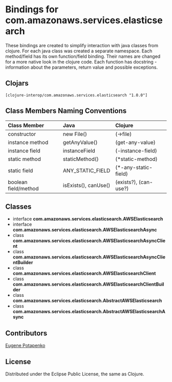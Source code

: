 # Bindings for com.amazonaws.services.elasticsearch

These bindings are created to simplify interaction with java classes from clojure.
For each java class was created a separate namespace.
Each method/field has its own function/field binding.
Their names are changed for a more native look in the clojure code. Each function has docstring - information about the parameters, return value and possible exceptions.

## Clojars

```
[clojure-interop/com.amazonaws.services.elasticsearch "1.0.0"]
```

## Class Members Naming Conventions

| Class Member | Java | Clojure |
|:--|:--|:--|
| constructor | new File() | (->file) |
| instance method | getAnyValue() | (get-any-value) |
| instance field | instanceField | (-instance-field) |
| static method | staticMethod() | (*static-method) |
| static field | ANY_STATIC_FIELD | (*-any-static-field) |
| boolean field/method | isExists(), canUse() | (exists?), (can-use?) |

## Classes

- interface **com.amazonaws.services.elasticsearch.AWSElasticsearch**
- interface **com.amazonaws.services.elasticsearch.AWSElasticsearchAsync**
- class **com.amazonaws.services.elasticsearch.AWSElasticsearchAsyncClient**
- class **com.amazonaws.services.elasticsearch.AWSElasticsearchAsyncClientBuilder**
- class **com.amazonaws.services.elasticsearch.AWSElasticsearchClient**
- class **com.amazonaws.services.elasticsearch.AWSElasticsearchClientBuilder**
- class **com.amazonaws.services.elasticsearch.AbstractAWSElasticsearch**
- class **com.amazonaws.services.elasticsearch.AbstractAWSElasticsearchAsync**

## Contributors

[Eugene Potapenko](https://github.com/potapenko/)

## License

Distributed under the Eclipse Public License, the same as Clojure.
